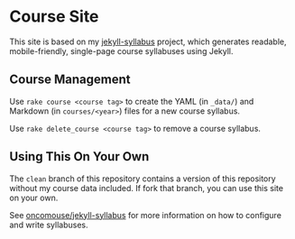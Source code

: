 # Course Site

This site is based on my [jekyll-syllabus](https://github.com/oncomouse/jekyll-syllabus) project, which generates readable, mobile-friendly, single-page course syllabuses using Jekyll.

## Course Management

Use `rake course <course tag>` to create the YAML (in `_data/`) and Markdown (in `courses/<year>`) files for a new course syllabus.

Use `rake delete_course <course tag>` to remove a course syllabus.

## Using This On Your Own

The `clean` branch of this repository contains a version of this repository without my course data included. If fork that branch, you can use this site on your own.

See [oncomouse/jekyll-syllabus](https://github.com/oncomouse/jekyll-syllabus) for more information on how to configure and write syllabuses.
